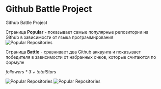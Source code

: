 # Github Battle Project
Github Battle Project

Страница **Popular** - показывает самые популярные репозитории на Github в зависимости от языка программирования
![Popular Repositories](https://github.com/ChekhDanil/GithubBattleProject/blob/master/images/pic1.png)

Страница **Battle** - сравнивает два Github аккаунта и показывает победителя в зависимости от набранных очков, которые считаются по формуле

*followers * 3 + totalStars*

![Popular Repositories](https://github.com/ChekhDanil/GithubBattleProject/blob/master/images/pic2.png)
![Popular Repositories](https://github.com/ChekhDanil/GithubBattleProject/blob/master/images/pic3.png)
